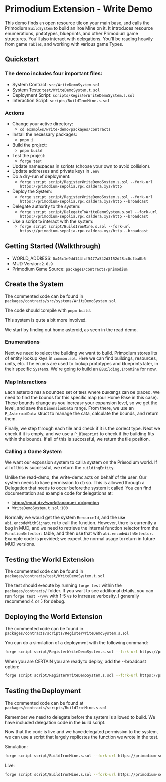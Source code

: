 # Primodium Extension - Write Demo

This demo finds an open resource tile on your main base, and calls the Primodium `BuildSystem` to build an Iron Mine on it. It introduces resource enumerations, prototypes, blueprints, and other Primodium game structures. You'll also interact with delegations. You'll be reading heavily from game `Table`s, and working with various game Types.

## Quickstart

### The demo includes four important files:

- System Contract: `src/WriteDemoSystem.sol`
- System Tests: `test/WriteDemoSystem.t.sol`
- Deployment Script: `scripts/RegisterWriteDemoSystem.s.sol`
- Interaction Script: `scripts/BuildIronMine.s.sol`

### Actions

- Change your active directory:
  - `cd examples/write-demo/packages/contracts`
- Install the necessary packages:
  - `pnpm i`
- Build the project:
  - `pnpm build`
- Test the project:
  - `forge test`
- Update namespaces in scripts (choose your own to avoid collision).
- Update addresses and private keys in `.env`
- Do a dry-run of deployment:
  - `forge script script/RegisterWriteDemoSystem.s.sol --fork-url https://primodium-sepolia.rpc.caldera.xyz/http`
- Deploy the System:
  - `forge script script/RegisterWriteDemoSystem.s.sol --fork-url https://primodium-sepolia.rpc.caldera.xyz/http --broadcast`
- Delegate authority to the system:
  - `forge script script/DelegateToWriteDemoSystem.s.sol --fork-url https://primodium-sepolia.rpc.caldera.xyz/http --broadcast`
- Use a script to interact with the system:
  - `forge script script/BuildIronMine.s.sol --fork-url https://primodium-sepolia.rpc.caldera.xyz/http --broadcast`

## Getting Started (Walkthrough)

- WORLD_ADDRESS: `0x46c1e9dd144fcf5477a542d3152d28bc0cfba0b6`
- MUD Version: `2.0.9`
- Primodium Game Source: `packages/contracts/primodium`

## Create the System

The commented code can be found in `packages/contracts/src/systems/WriteDemoSystem.sol`

The code should compile with `pnpm build`.

This system is quite a bit more involved.

We start by finding out home asteroid, as seen in the read-demo.

### Enumerations

Next we need to select the building we want to build. Primodium stores lits of entity lookup keys in `common.sol`. Here we can find buildings, resources, units, etc. The enums are used to lookup prototypes and blueprints later, in their specific `System`s. We're going to build an `EBuilding.IronMine` for now.

### Map Interactions

Each asteroid has a bounded set of tiles where buildings can be placed. We need to find the bounds for this specific map (our Home Base in this case). These bounds change as you increase your expansion level, so we get the level, and save the `DimensionData` range. From there, we use an `P_AsteroidData` struct to manage the data, calculate the bounds, and return them.

Finally, we step through each tile and check if it is the correct type. Next we check if it is empty, and we use a `P_Blueprint` to check if the building fits within the bounds. If all of this is successful, we return the tile position.

### Calling a Game System

We want our expansion system to call a system on the Primodium world. If all of this is successful, we return the `buildingEntity`.

Unlike the read-demo, the write-demo acts on behalf of the user. Our system needs to have permission to do so. This is allowed through a Delegation that needs to occur before the system it called. You can find documentation and example code for delegations at:

- https://mud.dev/world/account-delegation
- `WriteDemoSystem.t.sol:100`

Normally we would get the system `ResourceId`, and the use `abi.encodeWithSignature` to call the function. However, there is currently a bug in MUD, and we need to retrieve the internal function selector from the `FunctionSelectors` table, and then use that with `abi.encodeWithSelector`. Example code is provided; we expect the normal usage to return in future MUD versions.

## Testing the World Extension

The commented code can be found in `packages/contracts/test/WriteDemoSystem.t.sol`

The test should execute by running `forge test` within the `packages/contracts/` folder. If you want to see additional details, you can run `forge test -vvvv` with 1-5 `v`s to increase verbosity. I generally recommend 4 or 5 for debug.

## Deploying the World Extension

The commented code can be found in `packages/contracts/scripts/RegisterWriteDemoSystem.s.sol`

You can do a simulation of a deployment with the following command:

```bash
forge script script/RegisterWriteDemoSystem.s.sol --fork-url https://primodium-sepolia.rpc.caldera.xyz/http
```

When you are CERTAIN you are ready to deploy, add the --broadcast option:

```bash
forge script script/RegisterWriteDemoSystem.s.sol --fork-url https://primodium-sepolia.rpc.caldera.xyz/http --broadcast
```

## Testing the Deployment

The commented code can be found at `packages/contracts/scripts/BuildIronMine.s.sol`

Remember we need to delegate before the system is allowed to build. We have included delegation code in the build script.

Now that the code is live and we have delegated permission to the system, we can use a script that largely replicates the function we wrote in the test.

Simulation:

```bash
forge script script/BuildIronMine.s.sol --fork-url https://primodium-sepolia.rpc.caldera.xyz/http
```

Live:

```bash
forge script script/BuildIronMine.s.sol --fork-url https://primodium-sepolia.rpc.caldera.xyz/http --broadcast
```
